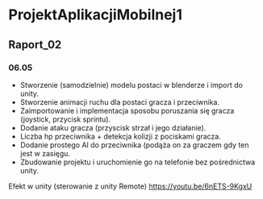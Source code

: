 ﻿# ProjektAplikacjiMobilnej1

## Raport_02
### 06.05

* Stworzenie (samodzielnie) modelu postaci w blenderze i import do unity.
* Stworzenie animacji ruchu dla postaci gracza i przeciwnika.
* Zaimportowanie i implementacja sposobu poruszania się gracza (joystick, przycisk sprintu).
* Dodanie ataku gracza (przyscisk strzał i jego działanie).
* Liczba hp przeciwnika + detekcja kolizji z pociskami gracza.
* Dodanie prostego AI do przeciwnika (podąża on za graczem gdy ten jest w zasięgu.
* Zbudowanie projektu i uruchomienie go na telefonie bez pośrednictwa unity.
 

Efekt w unity (sterowanie z unity Remote)
https://youtu.be/6nETS-9KgxU